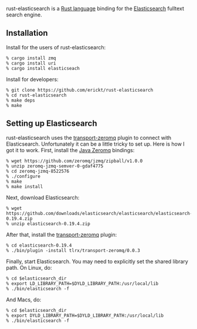 rust-elasticsearch is a [Rust language](http://rust-lang.org) binding for
the [Elasticsearch](http://elasticsearch.org) fulltext search engine.

Installation
------------

Install for the users of rust-elasticsearch:

    % cargo install zmq
    % cargo install uri
    % cargo install elasticseach

Install for developers:

    % git clone https://github.com/erickt/rust-elasticsearch
    % cd rust-elasticsearch
    % make deps
    % make

Setting up Elasticsearch
------------------------

rust-elasticsearch uses the
[transport-zeromq](https://github.com/tlrx/transport-zeromq) plugin to
connect with Elasticsearch. Unfortunately it can be a little tricky to set
up. Here is how I got it to work. First, install the [Java
Zeromq](https://github.com/zeromq/jzmq) bindings:

    % wget https://github.com/zeromq/jzmq/zipball/v1.0.0
    % unzip zeromq-jzmq-semver-0-gdaf4775
    % cd zeromq-jzmq-8522576
    % ./configure
    % make
    % make install

Next, download Elasticsearch:

    % wget https://github.com/downloads/elasticsearch/elasticsearch/elasticsearch-0.19.4.zip
    % unzip elasticsearch-0.19.4.zip

After that, install the
[transport-zeromq](https://github.com/tlrx/transport-zeromq) plugin:

    % cd elasticsearch-0.19.4
    % ./bin/plugin -install tlrx/transport-zeromq/0.0.3

Finally, start Elasticsearch. You may need to explicitly set the shared library path. On Linux, do:

    % cd $elasticsearch_dir
    % export LD_LIBRARY_PATH=$DYLD_LIBRARY_PATH:/usr/local/lib
    % ./bin/elasticsearch -f

And Macs, do:

    % cd $elasticsearch_dir
    % export DYLD_LIBRARY_PATH=$DYLD_LIBRARY_PATH:/usr/local/lib
    % ./bin/elasticsearch -f
